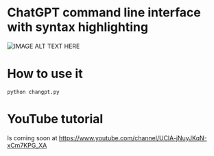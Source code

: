 # ChatGPT command line interface with syntax highlighting
![IMAGE ALT TEXT HERE](https://raw.githubusercontent.com/maksimKorzh/ego/main/chatgpt.png)

# How to use it
    python changpt.py

# YouTube tutorial
Is coming soon at https://www.youtube.com/channel/UClA-jNuyJKqN-xCm7KPG_XA